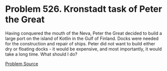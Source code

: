 # Problem 526. Kronstadt task of Peter the Great

Having conquered the mouth of the Neva, Peter the Great decided to build a large port on the island of Kotlin in the Gulf of Finland. Docks were needed for the construction and repair of ships. Peter did not want to build either dry or floating docks - it would be expensive, and most importantly, it would take a long time. What should I do?

[Problem Source](https://www.trizland.ru/tasks/5212/)